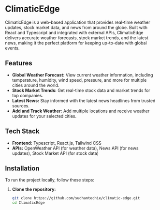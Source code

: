 # ClimaticEdge

ClimaticEdge is a web-based application that provides real-time weather updates, stock market data, and news from around the globe. Built with React and Typescript and integrated with external APIs, ClimaticEdge delivers accurate weather forecasts, stock market trends, and the latest news, making it the perfect platform for keeping up-to-date with global events.

## Features

- **Global Weather Forecast:** View current weather information, including temperature, humidity, wind speed, pressure, and more for multiple cities around the world.
- **Stock Market Trends:** Get real-time stock data and market trends for top companies.
- **Latest News:** Stay informed with the latest news headlines from trusted sources.
- **Add and Track Weather:** Add multiple locations and receive weather updates for your selected cities.

## Tech Stack

- **Frontend:** Typescript, React.js, Tailwind CSS
- **APIs:** OpenWeather API (for weather data), News API (for news updates), Stock Market API (for stock data)

## Installation

To run the project locally, follow these steps:

1. **Clone the repository:**

   ```bash
   git clone https://github.com/sudhantechie/climatic-edge.git
   cd ClimaticEdge
